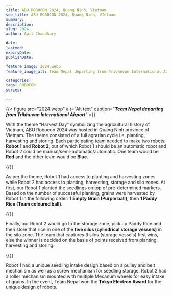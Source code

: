 ```yaml
---
title: ABU ROBOCON 2024, Quang Ninh, Vietnam
seo_title: ABU ROBOCON 2024, Quang Ninh, VIetnam
summary: 
description: 
slug: 2024
author: Apil Chaudhary

date:
lastmod: 
expiryDate: 
publishDate: 

feature_image: 2024.webp
feature_image_alt: Team Nepal departing from Tribhuvan International Airport

categories:
tags: ROBOCON
series:

---
```


{{< figure src="2024.webp" alt="Alt text" caption="***Team Nepal departing from Tribhuvan International Airport***" >}}




With the theme “Harvest Day” symbolizing the agricultural history of Vietnam, ABU Robocon 2024 was hosted in Quang Ninh province of Vietnam. The theme consisted of a full agrarian cycle i.e. planting, harvesting and storing. Each participating team needed to make two robots: **Robot 1** and **Robot 2**; out of which Robot 1 should be an automatic robot and Robot 2 could be manual/semi-automatic/automatic. One team would be **Red** and the other team would be **Blue**.

{{<image-with-caption img_src="mr_closeup.webp" caption="Robot 1 (Manual Robot)">}}

As per the theme, Robot 1 had access to planting and harvesting zones while Robot 2 had access to planting, harvesting, storage and silo zones. At first, our Robot 1 planted the seedlings on top of pre-determined markers. Based on the number of successful planting, grains were harvested by Robot 1 in the following order: **1 Empty Grain (Purple ball)**, then **1 Paddy Rice (Team coloured ball)**.

{{<image-with-caption img_src="game_day.webp" caption="Team Nepal awaiting for their match in the Game-Day with Robot 2 (Automatic robot) in the front and Robot 1 in the back ">}}

Finally, our Robot 2 would go to the storage zone, pick up Paddy Rice and then store that rice in one of the **five silos (cylindrical storage vessels)** in the silo zone. The team that captures 3 silos (storage vessels) first wins, else the winner is decided on the basis of points received from planting, harvesting and storing.

{{<image-with-caption img_src="tokyo_electron.webp" caption="Team Nepal with Tokyo Electron Award">}}

Robot 1 had a unique seedling intake design based on a pulley and belt mechanism as well as a screw mechanism for seedling storage. Robot 2 had a roller mechanism mounted with multiple Mecanum wheels for easy intake of grains. In the event, Team Nepal won the **Tokyo Electron Award** for the unique design of robots.
